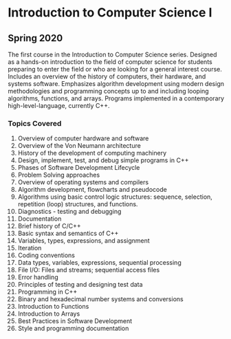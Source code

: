 # Introduction to Computer Science I
## Spring 2020

The first course in the Introduction to Computer Science series. Designed as a hands-on introduction to the field of computer science for students preparing to enter the field or who are looking for a general interest course. Includes an overview of the history of computers, their hardware, and systems software. Emphasizes algorithm development using modern design methodologies and programming concepts up to and including looping algorithms, functions, and arrays. Programs implemented in a contemporary high-level-language, currently C++.

### Topics Covered
1. Overview of computer hardware and software
2. Overview of the Von Neumann architecture
3. History of the development of computing machinery
4. Design, implement, test, and debug simple programs in C++
5. Phases of Software Development Lifecycle
6. Problem Solving approaches
7. Overview of operating systems and compilers
8. Algorithm development, flowcharts and pseudocode
9. Algorithms using basic control logic structures: sequence, selection, repetition (loop) structures, and functions.
10. Diagnostics - testing and debugging
11. Documentation
12. Brief history of C/C++
13. Basic syntax and semantics of C++
14. Variables, types, expressions, and assignment
15. Iteration
16. Coding conventions
17. Data types, variables, expressions, sequential processing
18. File I/O: Files and streams; sequential access files
19. Error handling
20. Principles of testing and designing test data
21. Programming in C++
22. Binary and hexadecimal number systems and conversions
23. Introduction to Functions
24. Introduction to Arrays
25. Best Practices in Software Development
26. Style and programming documentation
